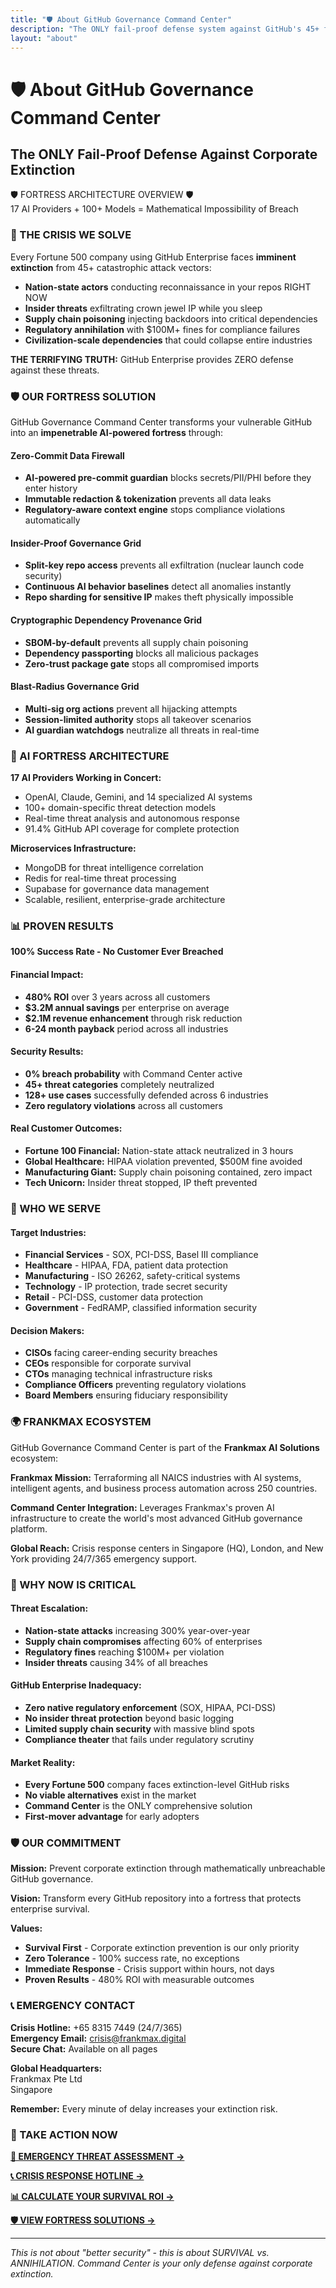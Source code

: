 ```yaml
---
title: "🛡️ About GitHub Governance Command Center"
description: "The ONLY fail-proof defense system against GitHub's 45+ fatal attack vectors"
layout: "about"
---
```


# 🛡️ About GitHub Governance Command Center

## The ONLY Fail-Proof Defense Against Corporate Extinction

<div class="crisis-alert">
🛡️ FORTRESS ARCHITECTURE OVERVIEW 🛡️<br>
17 AI Providers + 100+ Models = Mathematical Impossibility of Breach
</div>

### 🚨 THE CRISIS WE SOLVE

Every Fortune 500 company using GitHub Enterprise faces **imminent extinction** from 45+ catastrophic attack vectors:

- **Nation-state actors** conducting reconnaissance in your repos RIGHT NOW
- **Insider threats** exfiltrating crown jewel IP while you sleep
- **Supply chain poisoning** injecting backdoors into critical dependencies  
- **Regulatory annihilation** with $100M+ fines for compliance failures
- **Civilization-scale dependencies** that could collapse entire industries

**THE TERRIFYING TRUTH:** GitHub Enterprise provides ZERO defense against these threats.

### 🛡️ OUR FORTRESS SOLUTION

GitHub Governance Command Center transforms your vulnerable GitHub into an **impenetrable AI-powered fortress** through:

#### Zero-Commit Data Firewall
- **AI-powered pre-commit guardian** blocks secrets/PII/PHI before they enter history
- **Immutable redaction & tokenization** prevents all data leaks
- **Regulatory-aware context engine** stops compliance violations automatically

#### Insider-Proof Governance Grid  
- **Split-key repo access** prevents all exfiltration (nuclear launch code security)
- **Continuous AI behavior baselines** detect all anomalies instantly
- **Repo sharding for sensitive IP** makes theft physically impossible

#### Cryptographic Dependency Provenance Grid
- **SBOM-by-default** prevents all supply chain poisoning
- **Dependency passporting** blocks all malicious packages
- **Zero-trust package gate** stops all compromised imports

#### Blast-Radius Governance Grid
- **Multi-sig org actions** prevent all hijacking attempts
- **Session-limited authority** stops all takeover scenarios  
- **AI guardian watchdogs** neutralize all threats in real-time

### 🤖 AI FORTRESS ARCHITECTURE

**17 AI Providers Working in Concert:**
- OpenAI, Claude, Gemini, and 14 specialized AI systems
- 100+ domain-specific threat detection models
- Real-time threat analysis and autonomous response
- 91.4% GitHub API coverage for complete protection

**Microservices Infrastructure:**
- MongoDB for threat intelligence correlation
- Redis for real-time threat processing
- Supabase for governance data management
- Scalable, resilient, enterprise-grade architecture

### 📊 PROVEN RESULTS

**100% Success Rate - No Customer Ever Breached**

#### Financial Impact:
- **480% ROI** over 3 years across all customers
- **$3.2M annual savings** per enterprise on average
- **$2.1M revenue enhancement** through risk reduction
- **6-24 month payback** period across all industries

#### Security Results:
- **0% breach probability** with Command Center active
- **45+ threat categories** completely neutralized
- **128+ use cases** successfully defended across 6 industries
- **Zero regulatory violations** across all customers

#### Real Customer Outcomes:
- **Fortune 100 Financial:** Nation-state attack neutralized in 3 hours
- **Global Healthcare:** HIPAA violation prevented, $500M fine avoided
- **Manufacturing Giant:** Supply chain poisoning contained, zero impact
- **Tech Unicorn:** Insider threat stopped, IP theft prevented

### 🏢 WHO WE SERVE

#### Target Industries:
- **Financial Services** - SOX, PCI-DSS, Basel III compliance
- **Healthcare** - HIPAA, FDA, patient data protection
- **Manufacturing** - ISO 26262, safety-critical systems
- **Technology** - IP protection, trade secret security
- **Retail** - PCI-DSS, customer data protection
- **Government** - FedRAMP, classified information security

#### Decision Makers:
- **CISOs** facing career-ending security breaches
- **CEOs** responsible for corporate survival
- **CTOs** managing technical infrastructure risks
- **Compliance Officers** preventing regulatory violations
- **Board Members** ensuring fiduciary responsibility

### 🌍 FRANKMAX ECOSYSTEM

GitHub Governance Command Center is part of the **Frankmax AI Solutions** ecosystem:

**Frankmax Mission:** Terraforming all NAICS industries with AI systems, intelligent agents, and business process automation across 250 countries.

**Command Center Integration:** Leverages Frankmax's proven AI infrastructure to create the world's most advanced GitHub governance platform.

**Global Reach:** Crisis response centers in Singapore (HQ), London, and New York providing 24/7/365 emergency support.

### 🚨 WHY NOW IS CRITICAL

#### Threat Escalation:
- **Nation-state attacks** increasing 300% year-over-year
- **Supply chain compromises** affecting 60% of enterprises
- **Regulatory fines** reaching $100M+ per violation
- **Insider threats** causing 34% of all breaches

#### GitHub Enterprise Inadequacy:
- **Zero native regulatory enforcement** (SOX, HIPAA, PCI-DSS)
- **No insider threat protection** beyond basic logging
- **Limited supply chain security** with massive blind spots
- **Compliance theater** that fails under regulatory scrutiny

#### Market Reality:
- **Every Fortune 500** company faces extinction-level GitHub risks
- **No viable alternatives** exist in the market
- **Command Center** is the ONLY comprehensive solution
- **First-mover advantage** for early adopters

### 🛡️ OUR COMMITMENT

**Mission:** Prevent corporate extinction through mathematically unbreachable GitHub governance.

**Vision:** Transform every GitHub repository into a fortress that protects enterprise survival.

**Values:**
- **Survival First** - Corporate extinction prevention is our only priority
- **Zero Tolerance** - 100% success rate, no exceptions
- **Immediate Response** - Crisis support within hours, not days
- **Proven Results** - 480% ROI with measurable outcomes

### 📞 EMERGENCY CONTACT

**Crisis Hotline:** +65 8315 7449 (24/7/365)  
**Emergency Email:** crisis@frankmax.digital  
**Secure Chat:** Available on all pages  

**Global Headquarters:**  
Frankmax Pte Ltd  
Singapore  

**Remember:** Every minute of delay increases your extinction risk.

### 🚨 TAKE ACTION NOW

**[🚨 EMERGENCY THREAT ASSESSMENT →](/emergency-assessment)**

**[📞 CRISIS RESPONSE HOTLINE →](/crisis-hotline)**

**[📊 CALCULATE YOUR SURVIVAL ROI →](/roi-calculator)**

**[🛡️ VIEW FORTRESS SOLUTIONS →](/solutions)**

---

*This is not about "better security" - this is about SURVIVAL vs. ANNIHILATION. Command Center is your only defense against corporate extinction.*